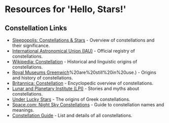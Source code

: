 # Resources for 'Hello, Stars!'

## Constellation Links
- [Sleepopolis: Constellations & Stars](https://sleepopolis.com/education/constellations-stars/) - Overview of constellations and their significance.
- [International Astronomical Union (IAU)](https://www.iau.org/public/themes/constellations/#n2) - Official registry of constellations.
- [Wikipedia: Constellation](https://en.wikipedia.org/wiki/Constellation#:~:text=The%20word%20constellation%20comes%20from,constellation%20is%20%E1%BC%84%CF%83%CF%84%CF%81%CE%BF%CE%BD%20(astron)) - Historical and linguistic origins of constellations.
- [Royal Museums Greenwich](https://www.rmg.co.uk/stories/topics/constellations#:~:text=Origins%20of%20the%20constellations&text=The%20origins%20of%20the%20patterns,AD)%20are%20still%20in%20use.) - Origins and history of constellations.
- [Britannica: Constellation](https://www.britannica.com/science/constellation) - Encyclopedic overview of constellations.
- [Lunar and Planetary Institute (LPI)](https://www.lpi.usra.edu/education/skytellers/constellations/) - Stories and myths about constellations.
- [Under Lucky Stars](https://www.underluckystars.com/blog/the-origin-of-the-greek-constellations/?srsltid=AfmBOopRsU0BgBbltGfXLXpTQ0SFwyV5opn-jYaW1cKiVPfSWms1DaTa) - The origins of Greek constellations.
- [Space.com: Night Sky Constellations](https://www.space.com/15486-night-sky-constellations-names.html) - Guide to constellation names and meanings.
- [Constellation Guide](https://www.constellation-guide.com/constellation-list) - List and details of all constellations.
